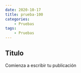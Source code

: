 ```yaml
---
date: 2020-10-17
title: prueba-100
categories: 
    - Pruebas
tags:
    - Pruebas
---
```



## Titulo

Comienza a escribir tu publicación


